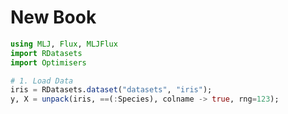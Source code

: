 # New Book

```julia (editor=true, logging=false, output=true)
using MLJ, Flux, MLJFlux
import RDatasets
import Optimisers

# 1. Load Data
iris = RDatasets.dataset("datasets", "iris");
y, X = unpack(iris, ==(:Species), colname -> true, rng=123);
